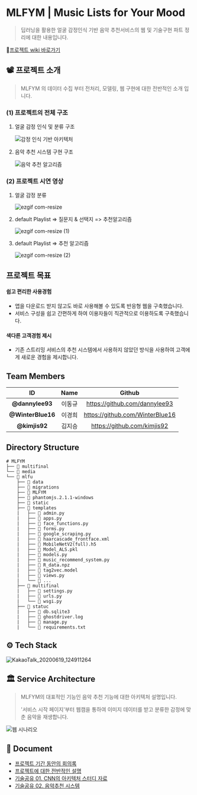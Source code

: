 # MLFYM | Music Lists for Your Mood

> 딥러닝을 활용한 얼굴 감정인식 기반 음악 추천서비스의 웹 및 기술구현 파트 정리에 대한 내용입니다.

:book:[프로젝트 wiki 바로가기](https://github.com/MLFYM/RECODUO/wiki)



## 📽 프로젝트 소개

> MLFYM 의 데이터 수집 부터 전처리, 모델링, 웹 구현에 대한 전반적인 소개 입니다. 

### (1) 프로젝트의 전체 구조

1. 얼굴 감정 인식 및 분류 구조

   ![감정 인식 기반 아키텍처](https://user-images.githubusercontent.com/58945760/85095244-cd8b0780-b22b-11ea-9257-9d11c64e1713.PNG)

2. 음악 추천 시스템 구현 구조

   ![음악 추천 알고리즘](https://user-images.githubusercontent.com/58945760/85095248-cf54cb00-b22b-11ea-8e15-d4bd3f423bd8.PNG)



### (2) 프로젝트 시연 영상

1. 얼굴 감정 분류

   ![ezgif com-resize](https://user-images.githubusercontent.com/58945760/85095083-63726280-b22b-11ea-9521-2627c2a4243f.gif)

2. default Playlist => 질문지 & 선택지 => 추천알고리즘

   ![ezgif com-resize (1)](https://user-images.githubusercontent.com/58945760/85095111-72591500-b22b-11ea-8b10-c4a40e9b627e.gif)

3. default Playlist => 추천 알고리즘

   ![ezgif com-resize (2)](https://user-images.githubusercontent.com/58945760/85095132-843ab800-b22b-11ea-8f18-5be25d28fefe.gif)



## 프로젝트 목표

#### 쉽고 편리한 사용경험

- 앱을 다운로드 받지 않고도 바로 사용해볼 수 있도록 반응형 웹을 구축했습니다.
- 서비스 구성을 쉽고 간편하게 하여 이용자들이 직관적으로 이용하도록 구축했습니다.

#### 색다른 고객경험 제시

- 기존 스트리밍 서비스의 추천 시스템에서 사용하지 않았던 방식을 사용하여 고객에게 새로운 경험을 제시합니다.



## Team Members

|        ID         |  Name  |             Github              |
| :---------------: | :----: | :-----------------------------: |
|  **@dannylee93**  | 이동규 |  https://github.com/dannylee93  |
| **@WinterBlue16** | 이경희 | https://github.com/WinterBlue16 |
|   **@kimjis92**   | 김지승 |   https://github.com/kimjis92   |



## Directory Structure

```shell
# MLFYM
├── 📂 multifinal
└── 📂 media
└── 📂 mlfu
    ├── 📂 data
    ├── 📂 migrations
    ├── 📂 MLFYM
    ├── 📂 phantomjs.2.1.1-windows
    ├── 📂 static
    ├── 📂 templates
    |   ├── 📄 admin.py
    |   ├── 📄 apps.py
    |   ├── 📄 face_functions.py
    |   ├── 📄 forms.py
    |   ├── 📄 google_scraping.py
    |   ├── 📄 haarcascade_frontface.xml
    |   ├── 📄 MobileNetV2(full).h5
    |   ├── 📄 Model_ALS.pkl
    |   ├── 📄 models.py
    |   ├── 📄 music_recommend_system.py
    |   ├── 📄 R_data.npz
    |   ├── 📄 tag2vec.model
    |   ├── 📄 views.py
    |   └── 📄 ...
    ├── 📂 multifinal
    |   ├── 📄 settings.py
    |   ├── 📄 urls.py
    |   └── 📄 wsgi.py
    ├── 📂 statuc
    |   ├── 📄 db.sqlite3
    |   ├── 📄 ghostdriver.log
    |   ├── 📄 manage.py
    |   └── 📄 requirements.txt
```



## ⚙ Tech Stack

![KakaoTalk_20200619_124911264](https://user-images.githubusercontent.com/58945760/85095315-f7dcc500-b22b-11ea-9b78-946b8fc8dd29.png)



## 🏛 Service Architecture

> MLFYM의 대표적인 기능인 음악 추천 기능에 대한 아키텍처 설명입니다. 
>
> '서비스 시작 페이지'부터 웹캠을 통하여 이미지 데이터를 받고 분류한 감정에 맞춘 음악을 재생합니다.

![웹 시나리오](https://user-images.githubusercontent.com/58945760/85095289-e5fb2200-b22b-11ea-9b75-79c595329478.PNG)



## 📝 Document

- [프로젝트 기간 동안의 회의록](https://github.com/WinterBlue16/MultcampusAI_FinalProject/tree/master/Meeting%20log)
- [프로젝트에 대한 전반적인 설명](https://github.com/dannylee93/Emotion-Recognition/blob/master/README.md)
- [기술공유 01. CNN의 아키텍처 스터디 자료](https://github.com/dannylee93/Emotion-Recognition/tree/master/Model)
- [기술공유 02. 음악추천 시스템](https://github.com/dannylee93/Emotion-Recognition/tree/master/Recommender-System)
